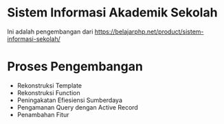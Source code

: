 # Sistem Informasi Akademik Sekolah

Ini adalah pengembangan dari https://belajarphp.net/product/sistem-informasi-sekolah/

# Proses Pengembangan
* Rekonstruksi Template
* Rekonstruksi Function
* Peningakatan Efiesiensi Sumberdaya
* Pengamanan Query dengan Active Record
* Penambahan Fitur
